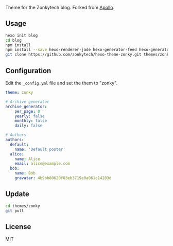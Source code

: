 Theme for the Zonkytech blog. Forked from [Apollo](https://github.com/pinggod/hexo-theme-apollo).

## Usage

``` bash
hexo init blog
cd blog
npm install
npm install --save hexo-renderer-jade hexo-generator-feed hexo-generator-sitemap hexo-browsersync hexo-generator-archive hexo-authors
git clone https://github.com/zonkytech/hexo-theme-zonky.git themes/zonky
```

## Configuration

Edit the `_config.yml` file and set the them to "zonky".

```yaml
theme: zonky

# Archive generator
archive_generator:
    per_page: 0
    yearly: false
    monthly: false
    daily: false

# Authors
authors:
  default:
    name: 'Default poster'
  alice:
    name: Alice
    email: alice@example.com
  bob:
    name: Bob
    gravatar: 4b9bb80620f03eb3719e0a061c14283d
```

## Update

``` bash
cd themes/zonky
git pull
```

## License

MIT
